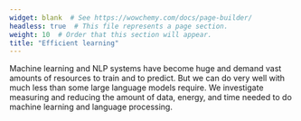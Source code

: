 ```yaml
---
widget: blank  # See https://wowchemy.com/docs/page-builder/
headless: true  # This file represents a page section.
weight: 10  # Order that this section will appear.
title: "Efficient learning"
---
```


Machine learning and NLP systems have become huge and demand vast amounts of resources to train and to predict. But we can do very well with much less than some large language models require. We investigate measuring and reducing the amount of data, energy, and time needed to do machine learning and language processing.